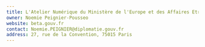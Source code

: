 ```yaml
---
title: L'Atelier Numérique du Ministère de l'Europe et des Affaires Etrangères
owner: Noemie Peignier-Pousseo
website: beta.gouv.fr
contact: Noemie.PEIGNIER@diplomatie.gouv.fr
address: 27, rue de la Convention, 75015 Paris
---
```

